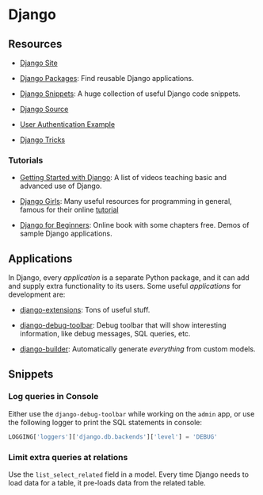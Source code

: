 Django
======

Resources
---------

 - [Django Site](https://www.djangoproject.com/)

 - [Django Packages](https://www.djangopackages.com/):
   Find reusable Django applications.

 - [Django Snippets](https://djangosnippets.org/):
   A huge collection of useful Django code snippets.

 - [Django Source](https://github.com/django/django)

 - [User Authentication Example][auth-example]

 - [Django Tricks](https://www.djangotricks.com/tricks/)


[auth-example]:	http://blog.narenarya.in/right-way-django-authentication.html


### Tutorials

 - [Getting Started with Django](http://www.gettingstartedwithdjango.com/):
   A list of videos teaching basic and advanced use of Django.

 - [Django Girls](https://djangogirls.org/):
   Many useful resources for programming in general, famous for their online
   [tutorial](http://tutorial.djangogirls.org/)

 - [Django for Beginners](http://djangoforbeginners.com/):
   Online book with some chapters free.  Demos of sample Django applications.


Applications
------------

In Django, every _application_ is a separate Python package, and it can add and
supply extra functionality to its users.  Some useful _applications_ for
development are:

 - [django-extensions](https://github.com/django-extensions/django-extensions):
   Tons of useful stuff.

 - [django-debug-toolbar](https://github.com/jazzband/django-debug-toolbar):
   Debug toolbar that will show interesting information, like debug messages,
   SQL queries, etc.

 - [django-builder](https://github.com/mmcardle/django_builder):
   Automatically generate *everything* from custom models.


Snippets
--------

### Log queries in Console

Either use the `django-debug-toolbar` while working on the `admin` app,
or use the following logger to print the SQL statements in console:

```python
LOGGING['loggers']['django.db.backends']['level'] = 'DEBUG'
```

### Limit extra queries at relations

Use the `list_select_related` field in a model.  Every time Django needs
to load data for a table, it pre-loads data from the related table.
